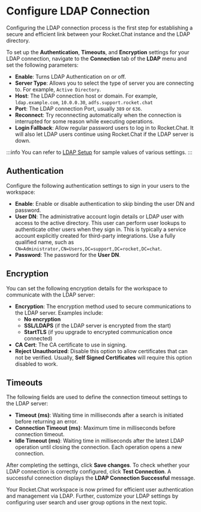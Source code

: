 # Configure LDAP Connection

Configuring the LDAP connection process is the first step for establishing a secure and efficient link between your Rocket.Chat instance and the LDAP directory.

To set up the **Authentication**, **Timeouts**, and **Encryption** settings for your LDAP connection, navigate to the **Connection** tab of the **LDAP** menu and set the following parameters:

* **Enable**: Turns LDAP Authentication on or off.
* **Server Type**: Allows you to select the type of server you are connecting to. For example, `Active Directory`.
* **Host**: The LDAP connection host or domain. For example, `ldap.example.com`, `10.0.0.30`, `adfs.support.rocket.chat`
* **Port**: The LDAP connection Port, usually `389` or `636`.
* **Reconnect**: Try reconnecting automatically when the connection is interrupted for some reason while executing operations.
* **Login Fallback**: Allow regular password users to log in to Rocket.Chat. It will also let LDAP users continue using Rocket.Chat if the LDAP server is down.

:::info
You can refer to [LDAP Setup](ldap-setup.md) for sample values of various settings.
:::

## Authentication

Configure the following authentication settings to sign in your users to the workspace:

* **Enable**: Enable or disable authentication to skip binding the user DN and password.
* **User DN**: The administrative account login details or LDAP user with access to the active directory. This user can perform user lookups to authenticate other users when they sign in. This is typically a service account explicitly created for third-party integrations. Use a fully qualified name, such as `CN=Administrator,CN=Users,DC=support,DC=rocket,DC=chat`.
* **Password**: The password for the **User DN**.

## Encryption

You can set the following encryption details for the workspace to communicate with the LDAP server:

* **Encryption**: The encryption method used to secure communications to the LDAP server. Examples include:
  * **No encryption**
  * **SSL/LDAPS** (if the LDAP server is encrypted from the start)
  * **StartTLS** (if you upgrade to encrypted communication once connected)
* **CA Cert**: The CA certificate to use in signing.
* **Reject Unauthorized**: Disable this option to allow certificates that can not be verified. Usually, **Self Signed Certificates** will require this option disabled to work.

## Timeouts

The following fields are used to define the connection timeout settings to the LDAP server:

* **Timeout (ms)**: Waiting time in milliseconds after a search is initiated before returning an error.
* **Connection Timeout (ms)**: Maximum time in milliseconds before connection timeout.
* **Idle Timeout (ms)**: Waiting time in milliseconds after the latest LDAP operation until closing the connection. Each operation opens a new connection.

After completing the settings, click **Save changes**. To check whether your LDAP connection is correctly configured, click **Test Connection**. A successful connection displays the **LDAP Connection Successful** message.

Your Rocket.Chat workspace is now primed for efficient user authentication and management via LDAP. Further, customize your LDAP settings by configuring user search and user group options in the next topic.

